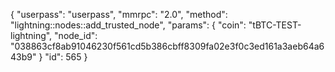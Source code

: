 {
    "userpass": "userpass",
    "mmrpc": "2.0",
    "method": "lightning::nodes::add_trusted_node",
    "params": {
        "coin": "tBTC-TEST-lightning",
        "node_id": "038863cf8ab91046230f561cd5b386cbff8309fa02e3f0c3ed161a3aeb64a643b9"
    }
    "id": 565
}
